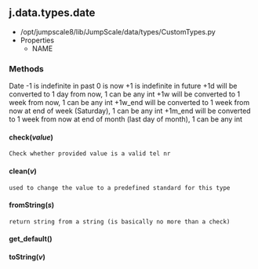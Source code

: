 <!-- toc -->
## j.data.types.date

- /opt/jumpscale8/lib/JumpScale/data/types/CustomTypes.py
- Properties
    - NAME

### Methods

Date
-1 is indefinite in past
0 is now
+1 is indefinite in future
+1d will be converted to 1 day from now, 1 can be any int
+1w will be converted to 1 week from now, 1 can be any int
+1w_end will be converted to 1 week from now at end of week (Saturday), 1 can be any int
+1m_end will be converted to 1 week from now at end of month (last day of month), 1 can be any int

#### check(*value*) 

```
Check whether provided value is a valid tel nr

```

#### clean(*v*) 

```
used to change the value to a predefined standard for this type

```

#### fromString(*s*) 

```
return string from a string (is basically no more than a check)

```

#### get_default() 

#### toString(*v*) 

